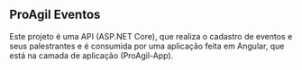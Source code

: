 ## ProAgil Eventos
Este projeto é uma API (ASP.NET Core), que realiza o cadastro de eventos e seus palestrantes e é consumida por uma aplicação feita em Angular, que está na camada de aplicação (ProAgil-App).
